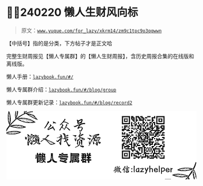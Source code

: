 # 🎃🎈240220 懒人生财风向标

> 原文：[`www.yuque.com/for_lazy/xkrm14/zm9c1tpc9o3qqwwn`](https://www.yuque.com/for_lazy/xkrm14/zm9c1tpc9o3qqwwn)

【中括号】指的是分类，下方帖子才是正文哈

完整生财周报见【懒人专属群】的【懒人生财周报】，含历史周报合集的在线版和离线版。

懒人手册：[`lazybook.fun/#/`](https://lazybook.fun/#/)

懒人专属群介绍：[`lazybook.fun/#/blog/group`](https://lazybook.fun/#/blog/group)

懒人专属群更新记录：[`lazybook.fun/#/blog/record2`](https://lazybook.fun/#/blog/record2)

![](img/b450cfcae9c96e02bebcecd54e7093e7.png)